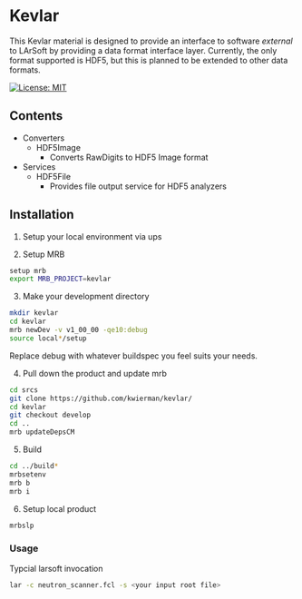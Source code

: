 # Kevlar

This Kevlar material is designed to provide an interface to software *external* to LArSoft by providing a data format interface layer. Currently, the only format supported is HDF5, but this is planned to be extended to other data formats.

[![License: MIT](https://img.shields.io/badge/License-MIT-yellow.svg)](https://opensource.org/licenses/MIT)

## Contents

* Converters
  * HDF5Image
    * Converts RawDigits to HDF5 Image format
* Services
  * HDF5File
    * Provides file output service for HDF5 analyzers

## Installation

1. Setup your local environment via ups

2. Setup MRB

~~~ bash
setup mrb
export MRB_PROJECT=kevlar
~~~

3. Make your development directory

~~~ bash
mkdir kevlar
cd kevlar
mrb newDev -v v1_00_00 -qe10:debug
source local*/setup
~~~

Replace debug with whatever buildspec you feel suits your needs.

4. Pull down the product and update mrb

~~~ bash
cd srcs
git clone https://github.com/kwierman/kevlar/
cd kevlar
git checkout develop
cd ..
mrb updateDepsCM
~~~

5. Build

~~~ bash
cd ../build*
mrbsetenv
mrb b 
mrb i
~~~

6. Setup local product

~~~ bash
mrbslp
~~~

### Usage

Typcial larsoft invocation

~~~ bash
lar -c neutron_scanner.fcl -s <your input root file>
~~~
